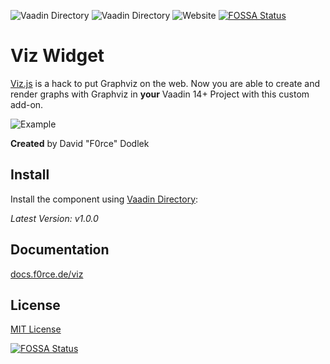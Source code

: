 ![Vaadin Directory](https://img.shields.io/vaadin-directory/status/signature-widget?style=for-the-badge)
![Vaadin Directory](https://img.shields.io/vaadin-directory/rating/signature-widget?style=for-the-badge)
![Website](https://img.shields.io/website?down_color=red&down_message=offline&label=documentation&style=for-the-badge&up_color=limegreen&up_message=online&url=https%3A%2F%2Fdocs.f0rce.de%2Fsignature)
[![FOSSA Status](https://app.fossa.com/api/projects/git%2Bgithub.com%2FF0rce%2Fviz-widget.svg?type=shield)](https://app.fossa.com/projects/git%2Bgithub.com%2FF0rce%2Fviz-widget?ref=badge_shield)

# Viz Widget

[Viz.js](https://github.com/mdaines/viz.js/) is a hack to put Graphviz on the web. Now you are able
to create and render graphs with Graphviz in **your** Vaadin 14+ Project with this custom add-on.

![Example](https://cloud.backslashlabs.dev/index.php/s/7eyPW94MkFP9aWf/preview)

**Created** by David "F0rce" Dodlek


## Install

Install the component using [Vaadin Directory](https://vaadin.com/directory/component/viz):

*Latest Version: v1.0.0*


## Documentation

[docs.f0rce.de/viz](https://docs.f0rce.de/viz)


## License

[MIT License](http://opensource.org/licenses/MIT)


[![FOSSA Status](https://app.fossa.com/api/projects/git%2Bgithub.com%2FF0rce%2Fviz-widget.svg?type=large)](https://app.fossa.com/projects/git%2Bgithub.com%2FF0rce%2Fviz-widget?ref=badge_large)

